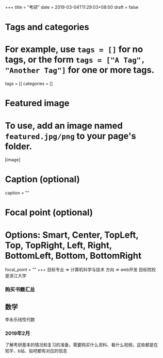 +++
title = "考研"
date = 2019-03-04T11:29:03+08:00
draft = false

# Tags and categories
# For example, use `tags = []` for no tags, or the form `tags = ["A Tag", "Another Tag"]` for one or more tags.
tags = []
categories = []

# Featured image
# To use, add an image named `featured.jpg/png` to your page's folder. 
[image]
  # Caption (optional)
  caption = ""

  # Focal point (optional)
  # Options: Smart, Center, TopLeft, Top, TopRight, Left, Right, BottomLeft, Bottom, BottomRight
  focal_point = ""
+++
目标专业 => 计算机科学与技术
方向    =>  web开发
目标院校是浙江大学
### 购买书籍汇总
## 数学
李永乐线性代数
### 2019年2月
了解考研基本的情况和复习的准备，需要购买什么资料、看什么视频，这些都是在知乎、b站、贴吧都有对应的信息

